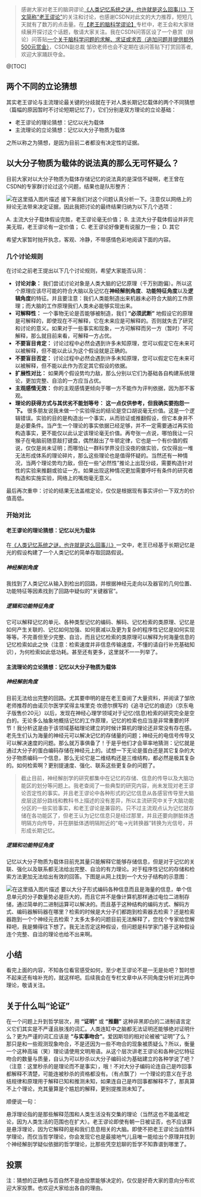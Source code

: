 ﻿> 感谢大家对老王的脑洞谬论[《人类记忆系统之谜，也许就是这么回事儿》下文简称“老王谬论”](https://blog.csdn.net/ttm2d/article/details/122109466)的关注和讨论，也感谢CSDN对此文的大力推荐，短短几天就有了数万的点击量。在[【老王的脑科学谬论】](https://blog.csdn.net/ttm2d/category_11623841.html)专栏中，老王会和大家继续展开探讨这个话题，敬请大家关注。我在CSDN问答区设了一个悬赏（辩论）问答贴[一个关于脑科学问题的求解、求证或求否（追加问题并提供额外500元赏金）](https://ask.csdn.net/questions/7639152)，CSDN副总裁 邹欣老师也会不定期在该问答贴下打赏回答者,欢迎大家踊跃夺金。


@[TOC]


## 两个不同的立论猜想

其实老王谬论与主流理论最关键的分歧就在于对人类长期记忆载体的两个不同猜想（篇幅的原因暂时不讨论短期记忆了），它们分别是双方理论的立论基础：

- 老王谬论的理论猜想：记忆以光为载体
- 主流理论的立论猜想：记忆以大分子物质为载体


之所以称之为猜想，是因为目前二者都没有决定性的证据。




## 以大分子物质为载体的说法真的那么无可怀疑么？

目前大家对以大分子物质为载体存储记忆的说法真的是深信不疑啊，老王曾在CSDN的专家群讨论过这个问题，结果也是队形整齐：

![在这里插入图片描述](https://img-blog.csdnimg.cn/bc185b58eab64cfaaa73c027fddce099.png?x-oss-process=image/watermark,type_d3F5LXplbmhlaQ,shadow_50,text_Q1NETiBA5byA5Y-R5ri45oiP55qE6ICB546L,size_20,color_FFFFFF,t_70,g_se,x_16)
接下来我们对这个问题认真分析一下。注意仅以网络上的辩论无法带来决定证据，因此我把讨论的最终结果归纳为以下几个选项：

A. 主流大分子载体假设完胜，老王谬论毫无价值；
B. 主流大分子载体假设并非完美无瑕，老王谬论有一定价值；
C. 老王谬论好像更有说服力一些；
D. 其它

希望大家暂时抛开执念，客观、冷静，不带感情色彩地阅读下面的内容。


### 几个讨论规则

在讨论之前老王提出以下几个讨论规则，希望大家能否认同： 

- **讨论对象：** 我们尝试讨论对象是人类大脑的记忆原理（千万别跑偏）。所以这个原理应该尽可能的符合大脑以及记忆在**神经解剖角度**、**功能特征角度**以及**逻辑角度**的特征。并且要注意：我们人类能制造出来机器未必符合大脑的工作原理；而大脑的工作原理我们人类未必能够实现出来。
- **可解释性：** 一个事物无论是否能够被制造，我们 **“必须武断”** 地假设它的原理是可解释的，即使现在不可解释，它在未来应是可解释的。否则就失去了研究和讨论的意义。如果对于一些事实和现象，一方可解释而另一方（暂时）不可解释，那么就目前来看，可解释一方占优。
- **不要盲目肯定：** 讨论过程中必然会遇到许多未知原理，您可以假定它在未来可以被解释，但不能以此认为这个假设就是正确的。
- **不要盲目否定：** 讨论过程中必然会遇到许多未知原理，您可以假定它在未来可以被解释，但不能以此作为否定其它假设的依据。
- **扩展性对比：** 如果两个假设势均力敌，那么分别以它们为基础各自构建系统理论，更加完整、自洽的一方应当占优。
- **主观感情无效：** 你的主观感情更倾向于哪一方不能作为评判依据，因为那不客观。
- **理论的获得方式与其优劣不能划等号：** **这一点仅供参考，但我确实要抱怨一下。** 很多朋友说我未做一个实验得出的结论是空口胡说毫无价值。这是一个逻辑错误。实验的目的是构造出一个事实，从而验证或推翻假设，但它本身并不是必要条件。当产生一个理论的事实依据已经足够，并不一定需要通过再实验构造事实，更不能仅以此认定该理论毫无价值。再夸张一点说，哪怕我让一只猴子在电脑前随意敲打键盘，偶然敲出了牛顿定律，它也是一个有价值的假说，仅仅是尚未证明；而哪怕让一群科学界没日没夜的做实验，仅仅得出一堆无法形成体系的理论碎片，那么这些理论也是值得怀疑的。当然还有一种情况，当两个理论势均力敌，但在一些“必然性”推论上出现分歧，需要构造针对性的实验来推翻或验证一方。如果出现这种情况更加需要呼吁有条件的研究者构造和实施实验，网络上的嘴炮毫无意义。

最后再次重申：讨论的结果无法盖棺定论，仅仅是根据现有事实评价一下双方的价值高低。


### 开始对比

#### 老王谬论的理论猜想：记忆以光为载体

在[《人类记忆系统之谜，也许就是这么回事儿》](https://blog.csdn.net/ttm2d/article/details/122109466)一文中，老王已经基于长期记忆是光的假设构建了一个人类记忆的简单存取回路假说。

##### 神经解剖角度

 我找到了人类记忆从输入到检出的回路，并根据神经元走向以及器官的几何位置、功能特征等因素找到了回路中疑似的“关键器官”。

##### 逻辑和功能特征角度

 它可以解释记忆的单元、各种类型记忆的编码、解码、记忆检索的类原理、记忆是如何产生关联的、记忆如何加强、如何衰减以及更为复杂的程序性记忆是如何实现等等。不完善但至少完整、自洽，而且记忆检索的类原理可以解释为何海量信息的记忆检索如此之快（注意：检索速度并非信息传输速度，不懂的请自行补充基础知识），为何检索如此低功耗。甚至还有更多，这里就不一一列举了。




#### 主流理论的立论猜想：记忆以大分子物质为载体

##### 神经解剖角度

目前无法给出完整的回路。尤其要申明的是在老王查阅了大量资料，并阅读了邹欣老师推荐的由诺贝尔医学奖得主埃里克·坎德尔撰写的《追寻记忆的痕迹》（京东电子版售价20元）以后，发现在神经心理学领域对于记忆(信息)检索的研究完全是空白的。无论多么抽象地概括记忆的工作原理，记忆的检索也应当是非常重要的环节！我分析这是由于该领域基础理论建立的时候计算机的理论还非常没有存在感。老先生们认为海量的神经元可以解决记忆的存储量的问题；神经元的电信号传导又可以解决速度的问题。那么就万事俱备了！于是乎他们才会草率地猜测：记忆就是通过大分子的蛋白编码存储在神经元上的。试想一下无论是蛋白还是其它复杂的大分子物质编码一个信息，那么无论它是二维结构还是三维结构，都必然是极其复杂的。如何检索啊？更别提速度、强化、联系这些更复杂的问题了。

> 截止目前，神经解剖学的研究都集中在记忆的存储、信息的传导以及大脑功能区的划分等问题上。我老查阅了一些典型的研究内容，尚未发现对老王谬论否定性的事实。并且老王谬论中各种形式的记忆信息从各感官传导至大脑皮层这部分路线和教科书上描述的没有差异，所以主流研究中关于大脑功能分区的一些实验事实，和老王谬论是兼容的。只不过主流观点认为记忆就存储在各功能区了，但老王认为记忆信息只是经过那里，并且还要向胼胝体透明隔方向传导，并在胼胝体透明隔附近的“电→光转换器”转换为光信号，并形成长期记忆。

##### 逻辑和功能特征角度

记忆以大分子物质为载体目前充其量只能解释它能够存储信息，但是对于记忆的关联、强化以及联系都无法给出完整、自洽的有力理论。对于程序性记忆的存储和检索方法更加无法给出有效的回答。下图是从网上找到一个大分子结构的示意图：


![在这里插入图片描述](https://img-blog.csdnimg.cn/1ffb1b31c2df4a28a0ff51b519ec419d.png?x-oss-process=image/watermark,type_d3F5LXplbmhlaQ,shadow_50,text_Q1NETiBA5byA5Y-R5ri45oiP55qE6ICB546L,size_17,color_FFFFFF,t_70,g_se,x_16#pic_center)
要以大分子形式编码各种信息而且是海量的信息，单个信息单元的分子数量势必是巨大的，而且它并不是像计算机那样通过电位二进制存储，通过简单的二进制运算可以解决的。而且基于这种结构的编码方式、解码方式、编码器解码器在哪里？检索的时候是大分子们都跑到检索器去检索？还是检索器跑到一个个神经元去检索？太多太多的问题目前无法解释了，您找个专家给您解释吧，我是懒得往下想了。我无法否定这种假设，但问题是科学家门基于这种假设连个完整、自洽的理论也给不出来啊。





## 小结
看完上面的内容，不知各位看官感受如何，至少老王谬论不是一无是处吧？暂时想不起来还有啥补充的，就这样吧。后续我会在专栏文章中从不同角度分析对比两中理论，敬请关注。


## 关于什么叫“论证”

在一个问题上升到哲学层次，用 **“证明”** 或 **“推翻”** 这种非黑即白的二进制语言定义它们其实是不严谨且肤浅的词汇。人类连缸中之脑都无法证明还能够绝对证明什么？更为严谨的词汇应该是 **“与实事吻合”**。爱因斯坦的相对论被被“证明”了么？那只是和一些观测现象吻合，不是还因为一些不吻合的现象被质疑么？所以，衡量一个这种高端（笑）理论请使用文明用语。从这个层次讲老王谬论和各种记忆特征吻合的数量与质量，自认为可以秒杀以大分子编码论为基础建立的各种学说了吧？（注意：这里秒杀的是理论而不是事实），哦！不对大分子编码论连自己是咋回事都解释不清楚，可能连被秒杀的资格都没有。（有点飘了）一个理论的意义在于总结规律和原理用于解释已知和推测未知，如果连自己是咋回事都解释不了，那真算不上个理论，充其量算是个尴尬的解释，更别提推测未知了。

顺便说一句：

悬浮理论指的是那些解释范围和人类生活没有交集的理论（当然这也不能盖棺定论，因为人类生活的范围也在扩大）。老王谬论即使有朝一日被证否，也不应该算是悬浮理论，因为它解释的是和我们息息相关的大脑。即使不把老王谬论当自然科学理论，而仅当哲学理论，你会发现它也是最接地气儿且唯一能给出个原理并找到个神经解剖学疑似依据的哲学理论，比那些凭空尬聊的哲学不知靠谱到哪里了。


## 投票

注：猜想的正确性与否自然不是由投票能够决定的，仅仅是好奇大家的意向分布欢迎大家投票。也欢迎大家给出各自的理由。




